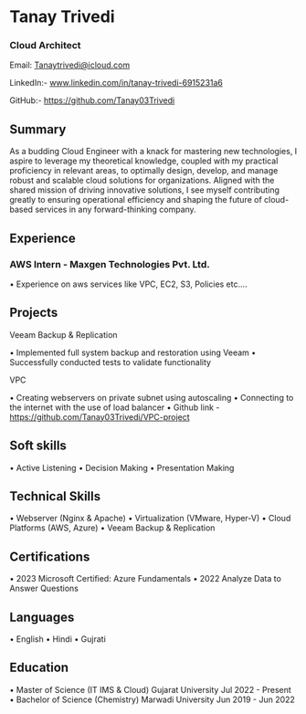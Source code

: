 
# Tanay Trivedi
### Cloud Architect
 

Email: Tanaytrivedi@icloud.com	

LinkedIn:- www.linkedin.com/in/tanay-trivedi-6915231a6

GitHub:- https://github.com/Tanay03Trivedi
## Summary
As a budding Cloud Engineer with a knack for mastering new technologies, I aspire to leverage my theoretical knowledge, coupled with my practical proficiency in relevant areas, to optimally design, develop, and manage robust and scalable cloud solutions for organizations. Aligned with the shared mission of driving innovative solutions, I see myself contributing greatly to ensuring operational efficiency and shaping the future of cloud-based services in any forward-thinking company.

## Experience
### AWS Intern - Maxgen Technologies Pvt. Ltd.
•	Experience on aws services like VPC, EC2, S3, Policies etc.…

## Projects
Veeam Backup & Replication

•	Implemented full system backup and restoration using Veeam
•	Successfully conducted tests to validate functionality


VPC

•	Creating webservers on private subnet using autoscaling 
•	Connecting to the internet with the use of load balancer
•	Github link - https://github.com/Tanay03Trivedi/VPC-project

## Soft skills
•	Active Listening
•	Decision Making
•	Presentation Making

 
## Technical Skills
•	Webserver (Nginx & Apache) 
•	Virtualization (VMware, Hyper-V)
•	Cloud Platforms (AWS, Azure)
•	Veeam Backup & Replication

## Certifications
•	2023 Microsoft Certified: Azure Fundamentals
•	2022 Analyze Data to Answer Questions

## Languages
•	English
•	Hindi
•	Gujrati

## Education
•	Master of Science (IT IMS & Cloud) Gujarat University Jul 2022 - Present
•	Bachelor of Science (Chemistry) Marwadi University Jun 2019 - Jun 2022


 







